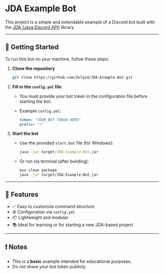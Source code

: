 # JDA Example Bot

This project is a simple and extendable example of a Discord bot built with the [JDA (Java Discord API)](https://github.com/DV8FromTheWorld/JDA) library.

---

## 🚀 Getting Started

To run this bot on your machine, follow these steps:

1. **Clone the repository**

   ```bash
   git clone https://github.com/Zolqid/JDA-Example-Bot.git
   ```

2. **Fill in the `config.yml` file**

   * You must provide your bot token in the configuration file before starting the bot.
   * Example `config.yml`:

     ```yaml
     token: "YOUR_BOT_TOKEN_HERE"
     prefix: "!"
     ```

3. **Start the bot**

   * Use the provided `start.bat` file (for Windows):

     ```bat
     java -jar target/JDA-Example-Bot.jar
     ```
   * Or run via terminal (after building):

     ```bash
     mvn clean package
     java -jar target/JDA-Example-Bot.jar
     ```

---

## 🧩 Features

* ✅ Easy to customize command structure
* ⚙️ Configuration via `config.yml`
* 📦 Lightweight and modular
* 📚 Ideal for learning or for starting a new JDA-based project

---

## ❗ Notes

* This is a **basic** example intended for educational purposes.
* Do not share your bot token publicly.
